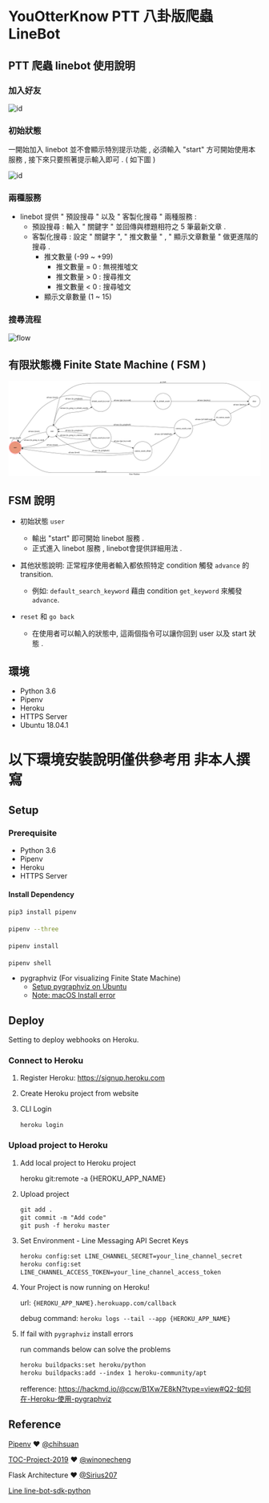# YouOtterKnow PTT 八卦版爬蟲 LineBot

## PTT 爬蟲 linebot 使用說明
### 加入好友
![id](https://i.imgur.com/unV8WmP.png)

### 初始狀態
一開始加入 linebot 並不會顯示特別提示功能 ,
必須輸入 "start" 方可開始使用本服務 , 接下來只要照著提示輸入即可 . ( 如下圖 )

![id](https://i.imgur.com/nWL6YdM.png)

### 兩種服務
* linebot 提供 " 預設搜尋 " 以及 " 客製化搜尋 " 兩種服務 :
    * 預設搜尋 : 輸入 " 關鍵字 " 並回傳與標題相符之 5 筆最新文章 .
    * 客製化搜尋 : 設定 " 關鍵字 ", " 推文數量 " , " 顯示文章數量 " 做更進階的搜尋 .
        * 推文數量 (-99 ~ +99)
            * 推文數量 = 0 : 無視推噓文
            * 推文數量 > 0 : 搜尋推文 
            * 推文數量 < 0 : 搜尋噓文
        * 顯示文章數量 (1 ~ 15)
### 搜尋流程

![flow](https://i.imgur.com/cGAhfnh.png)

## 有限狀態機 Finite State Machine ( FSM )
![fsm](https://github.com/MoMoParadox/YouOtterKnow_PTT_gossip_crawl/blob/master/img/show-fsm.png?raw=true)

## FSM 說明
* 初始狀態 `user`
    * 輸出 "start" 即可開始 linebot 服務 .
	* 正式進入 linebot 服務 , linebot會提供詳細用法 .

* 其他狀態說明: 正常程序使用者輸入都依照特定 condition 觸發 `advance` 的 transition.
	* 例如: `default_search_keyword` 藉由 condition `get_keyword` 來觸發 `advance`.
* `reset` 和 `go back`
    * 在使用者可以輸入的狀態中, 這兩個指令可以讓你回到 user 以及 start 狀態 .

## 環境
* Python 3.6
* Pipenv
* Heroku
* HTTPS Server
* Ubuntu  18.04.1

# 以下環境安裝說明僅供參考用 非本人撰寫

## Setup

### Prerequisite
* Python 3.6
* Pipenv
* Heroku
* HTTPS Server

#### Install Dependency
```sh
pip3 install pipenv

pipenv --three

pipenv install

pipenv shell
```

* pygraphviz (For visualizing Finite State Machine)
    * [Setup pygraphviz on Ubuntu](http://www.jianshu.com/p/a3da7ecc5303)
	* [Note: macOS Install error](https://github.com/pygraphviz/pygraphviz/issues/100)

## Deploy
Setting to deploy webhooks on Heroku.


### Connect to Heroku

1. Register Heroku: https://signup.heroku.com

2. Create Heroku project from website

3. CLI Login

	`heroku login`

### Upload project to Heroku

1. Add local project to Heroku project

	heroku git:remote -a {HEROKU_APP_NAME}

2. Upload project

	```
	git add .
	git commit -m "Add code"
	git push -f heroku master
	```

3. Set Environment - Line Messaging API Secret Keys

	```
	heroku config:set LINE_CHANNEL_SECRET=your_line_channel_secret
	heroku config:set LINE_CHANNEL_ACCESS_TOKEN=your_line_channel_access_token
	```

4. Your Project is now running on Heroku!

	url: `{HEROKU_APP_NAME}.herokuapp.com/callback`

	debug command: `heroku logs --tail --app {HEROKU_APP_NAME}`

5. If fail with `pygraphviz` install errors

	run commands below can solve the problems
	```
	heroku buildpacks:set heroku/python
	heroku buildpacks:add --index 1 heroku-community/apt
	```

	refference: https://hackmd.io/@ccw/B1Xw7E8kN?type=view#Q2-如何在-Heroku-使用-pygraphviz

## Reference
[Pipenv](https://medium.com/@chihsuan/pipenv-更簡單-更快速的-python-套件管理工具-135a47e504f4) ❤️ [@chihsuan](https://github.com/chihsuan)

[TOC-Project-2019](https://github.com/winonecheng/TOC-Project-2019) ❤️ [@winonecheng](https://github.com/winonecheng)

Flask Architecture ❤️ [@Sirius207](https://github.com/Sirius207)

[Line line-bot-sdk-python](https://github.com/line/line-bot-sdk-python/tree/master/examples/flask-echo)
